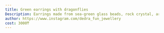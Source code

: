 ```yaml
---
title: Green earrings with dragonflies
Description: Earrings made from sea-green glass beads, rock crystal, artificial pearls and green-and-white ceramic beads, with metallic dragonflies
author: https://www.instagram.com/dedra_fun_jewellery
cost: 3000₸
---
```

